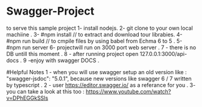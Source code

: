 # Swagger-Project
to serve this sample project 
1- install nodejs.
2- git clone to your own local machiine .
3- #npm install // to extract and download tour librabies.
4- #npm run build // to cmpile files by using babel from Echma 6 to 5 .
5- #npm run server
6- projectwill run on 3000 port web server .
7 - there is no DB untill this moment . 
8 - after running project open 127.0.0.1:3000/api-docs . 
9 -enjoy with swagger DOCS .

#Helpful Notes
1 - when you will use swagger setup an old version like : "swagger-jsdoc": "5.0.1",
   because new versions like swagger 6 / 7 written by typescript . 
2 - user https://editor.swagger.io/ as a referance for you .
3- you can take a look at this too : https://www.youtube.com/watch?v=DPhEGGkSSls
